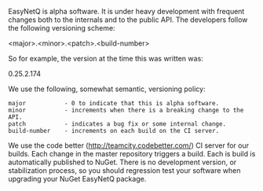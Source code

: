 EasyNetQ is alpha software. It is under heavy development with frequent changes both to the internals and to the public API. The developers follow the following versioning scheme:

&lt;major&gt;.&lt;minor&gt;.&lt;patch&gt;.&lt;build-number&gt;

So for example, the version at the time this was written was:

0.25.2.174

We use the following, somewhat semantic, versioning policy:

    major           - 0 to indicate that this is alpha software.
    minor           - increments when there is a breaking change to the API.
    patch           - indicates a bug fix or some internal change.
    build-number    - increments on each build on the CI server.

We use the code better (http://teamcity.codebetter.com/) CI server for our builds. Each change in the master repository triggers a build. Each is build is automatically published to NuGet. There is no development version, or stabilization process, so you should regression test your software when upgrading your NuGet EasyNetQ package.